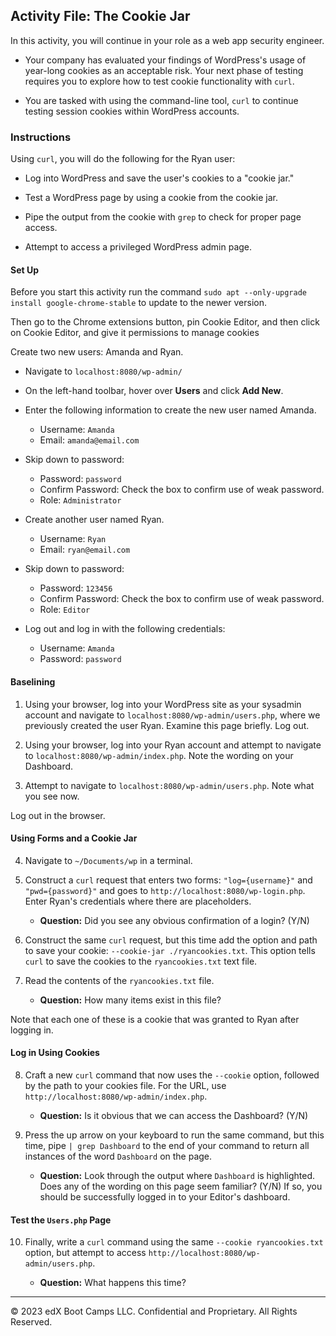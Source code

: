 ## Activity File: The Cookie Jar

In this activity, you will continue in your role as a web app security engineer.

- Your company has evaluated your findings of WordPress's usage of year-long cookies as an acceptable risk. Your next phase of testing requires you to explore how to test cookie functionality with `curl`.

- You are tasked with using the command-line tool, `curl` to continue testing session cookies within WordPress accounts.


### Instructions

Using `curl`, you will do the following for the Ryan user:

  - Log into WordPress and save the user's cookies to a "cookie jar."

  - Test a WordPress page by using a cookie from the cookie jar.

  - Pipe the output from the cookie with `grep` to check for proper page access.

  - Attempt to access a privileged WordPress admin page.

#### Set Up

Before you start this activity run the command `sudo apt --only-upgrade install google-chrome-stable` to update to the newer version.

Then go to the Chrome extensions button, pin Cookie Editor, and then click on Cookie Editor, and give it permissions to manage cookies

Create two new users: Amanda and Ryan.   

  - Navigate to `localhost:8080/wp-admin/`
  - On the left-hand toolbar, hover over **Users** and click **Add New**.
  - Enter the following information to create the new user named Amanda.
    - Username: `Amanda`
    - Email: `amanda@email.com`
  
  - Skip down to password:
    - Password: `password`
    - Confirm Password: Check the box to confirm use of weak password.
    - Role: `Administrator`

- Create another user named Ryan.
    - Username: `Ryan`
    - Email: `ryan@email.com`

- Skip down to password:
    - Password: `123456`
    - Confirm Password: Check the box to confirm use of weak password.
    - Role: `Editor`

- Log out and log in with the following credentials:
  - Username: `Amanda`
  - Password: `password`


#### Baselining

1. Using your browser, log into your WordPress site as your sysadmin account and navigate to `localhost:8080/wp-admin/users.php`, where we previously created the user Ryan. Examine this page briefly. Log out.

2. Using your browser, log into your Ryan account and attempt to navigate to `localhost:8080/wp-admin/index.php`. Note the wording on your Dashboard.

3. Attempt to navigate to `localhost:8080/wp-admin/users.php`. Note what you see now.

Log out in the browser.

#### Using Forms and a Cookie Jar

4. Navigate to `~/Documents/wp` in a terminal.

5. Construct a `curl` request that enters two forms: `"log={username}"` and `"pwd={password}"` and goes to `http://localhost:8080/wp-login.php`. Enter Ryan's credentials where there are placeholders.

    - **Question:** Did you see any obvious confirmation of a login? (Y/N)

6. Construct the same `curl` request, but this time add the option and path to save your cookie: `--cookie-jar ./ryancookies.txt`. This option tells `curl` to save the cookies to the `ryancookies.txt` text file.

7. Read the contents of the `ryancookies.txt` file.

    - **Question:** How many items exist in this file?

Note that each one of these is a cookie that was granted to Ryan after logging in.

#### Log in Using Cookies

8. Craft a new `curl` command that now uses the `--cookie` option, followed by the path to your cookies file. For the URL, use `http://localhost:8080/wp-admin/index.php`.

    - **Question:** Is it obvious that we can access the Dashboard? (Y/N)

9. Press the up arrow on your keyboard to run the same command, but this time, pipe `| grep Dashboard` to the end of your command to return all instances of the word `Dashboard` on the page.

    - **Question:**  Look through the output where `Dashboard` is highlighted. Does any of the wording on this page seem familiar? (Y/N) If so, you should be successfully logged in to your Editor's dashboard.

#### Test the `Users.php` Page

10. Finally, write a `curl` command using the same `--cookie ryancookies.txt` option, but attempt to access `http://localhost:8080/wp-admin/users.php`.

    - **Question:** What happens this time?


---
© 2023 edX Boot Camps LLC. Confidential and Proprietary. All Rights Reserved.  
